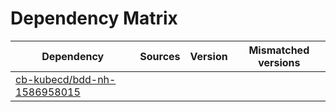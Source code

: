 # Dependency Matrix

Dependency | Sources | Version | Mismatched versions
---------- | ------- | ------- | -------------------
[cb-kubecd/bdd-nh-1586958015](https://github.com/cb-kubecd/bdd-nh-1586958015.git) |  | []() | 
